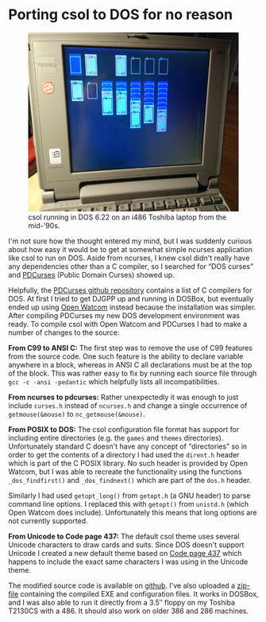 # Porting csol to DOS for no reason
<figure>
<img src="../images/csol-dos.jpg" alt="csol" height="360"/>
<figcaption>csol running in DOS 6.22 on an i486 Toshiba laptop from the mid-'90s.</figcaption>
</figure>

I'm not sure how the thought entered my mind, but I was suddenly curious about how easy it would be to get at somewhat simple ncurses application like csol to run on DOS. Aside from ncurses, I knew csol didn't really have any dependencies other than a C compiler, so I searched for <q>DOS curses</q> and [PDCurses](https://pdcurses.sourceforge.io/) (Public Domain Curses) showed up.

Helpfully, the [PDCurses github repository](https://github.com/wmcbrine/PDCurses/tree/master/dos) contains a list of C compilers for DOS. At first I tried to get DJGPP up and running in DOSBox, but eventually ended up using [Open Watcom](http://www.openwatcom.org/) instead because the installation was simpler. After compiling PDCurses my new DOS development environment was ready. To compile csol with Open Watcom and PDCurses I had to make a number of changes to the source:

**From C99 to ANSI C:** The first step was to remove the use of C99 features from the source code. One such feature is the ability to declare variable anywhere in a block, whereas in ANSI C all declarations must be at the top of the block. This was rather easy to fix by running each source file through `gcc -c -ansi -pedantic` which helpfully lists all incompatibilities.

**From ncurses to pdcurses:** Rather unexpectedly it was enough to just include `curses.h` instead of `ncurses.h` and change a single occurrence of `getmouse(&mouse)` to `nc_getmouse(&mouse)`.

**From POSIX to DOS:** The csol configuration file format has support for including entire directories (e.g. the `games` and `themes` directories). Unfortunately standard C doesn't have any concept of <q>directories</q> so in order to get the contents of a directory I had used the `dirent.h` header which is part of the C POSIX library. No such header is provided by Open Watcom, but I was able to recreate the functionality using the functions `_dos_findfirst()` and `_dos_findnext()` which are part of the `dos.h` header.

Similarly I had used `getopt_long()` from `getopt.h` (a GNU header) to parse command line options. I replaced this with `getopt()` from `unistd.h` (which Open Watcom does include). Unfortunately this means that long options are not currently supported.

**From Unicode to Code page 437:** The default csol theme uses several Unicode characters to draw cards and suits. Since DOS doesn't support Unicode I created a new default theme based on [Code page 437](https://en.wikipedia.org/wiki/Code_page_437) which happens to include the exact same characters I was using in the Unicode theme.

The modified source code is available on [github](https://github.com/nielssp/csol-dos). I've also uploaded a [zip-file](https://github.com/nielssp/csol-dos/releases/download/1.0.0/csol.zip) containing the compiled EXE and configuration files. It works in DOSBox, and I was also able to run it directly from a 3.5&Prime; floppy on my Toshiba T2130CS with a 486. It should also work on older 386 and 286 machines.

<!--{
  "published": "2018-04-19 19:04",
	"tags": ["c", "csol", "ncurses", "solitaire", "dos"]
}-->